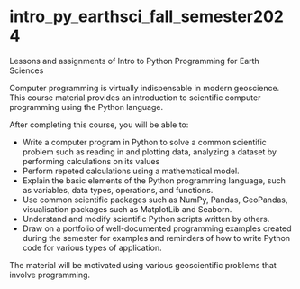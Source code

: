 # intro_py_earthsci_fall_semester2024
Lessons and assignments of Intro to Python Programming for Earth Sciences

Computer programming is virtually indispensable in modern geoscience. This course material provides an introduction to scientific computer programming using the Python language. 

After completing this course, you will be able to:

- Write a computer program in Python to solve a common scientific problem such as reading in and plotting data, analyzing a dataset by performing calculations on its values
- Perform repeted calculations using a mathematical model.
- Explain the basic elements of the Python programming language, such as variables, data types, operations, and functions.
- Use common scientific packages such as NumPy, Pandas, GeoPandas, visualisation packages such as MatplotLib and Seaborn.
- Understand and modify scientific Python scripts written by others.
- Draw on a portfolio of well-documented programming examples created during the semester for examples and reminders of how to write Python code for various types of application.
  
The material will be motivated using various geoscientific problems that involve programming.


